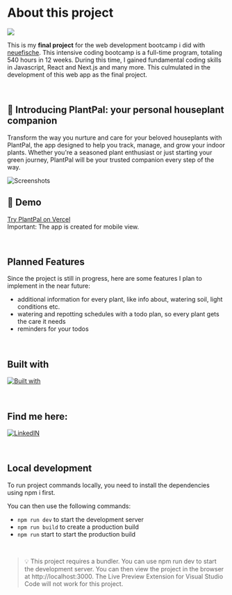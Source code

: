 <h1>About this project </h3><img src="https://img.shields.io/badge/status-in%20progress-green">

<p>
  This is my <strong>final project</strong> for the web development bootcamp i did with <a href="https://www.neuefische.de/en">neuefische</a>. This intensive coding bootcamp is a full-time program, totaling 540 hours in 12 weeks. During this time, I gained fundamental coding skills in Javascript, React and Next.js and many more. This culmulated in the development of this web app as the final project.
</p>

<br/>

## 🌱 Introducing PlantPal: your personal houseplant companion 
Transform the way you nurture and care for your beloved houseplants with PlantPal, the app designed to help you track, 
manage, and grow your indoor plants. Whether you're a seasoned plant enthusiast or just starting your green journey, 
PlantPal will be your trusted companion every step of the way.

![Screenshots](https://github.com/HenrikeStahlhut/capstone-project/assets/126799897/5dc1e784-45b2-47e8-ac1e-443110359a85)

## 🌱 Demo
[Try PlantPal on Vercel](https://capstone-project-peach-omega.vercel.app/) <br/>
Important: The app is created for mobile view. 

<br/>

## Planned Features
Since the project is still in progress, here are some features I plan to implement in the near future:
- additional information for every plant, like  info about, watering soil, light conditions etc. 
- watering and repotting schedules with a todo plan, so every plant gets the care it needs
- reminders for your todos

<br/>

## Built with
[![Built with](https://skillicons.dev/icons?i=react,nextjs,styledcomponents,mongodb,js)](https://skillicons.dev)

<br/>

## Find me here: 
<a href="https://www.linkedin.com/in/henrike-stahlhut-389238249/">[![LinkedIN](https://skillicons.dev/icons?i=linkedin)](https://skillicons.dev)</a>

<br/>

##  Local development
To run project commands locally, you need to install the dependencies using npm i first.

You can then use the following commands:<br/>
- `npm run dev` to start the development server
- `npm run build` to create a production build
- `npm run` start to start the production build
<br/>

> 💡 This project requires a bundler. You can use npm run dev to start the development server. You can then view the project in the browser at http://localhost:3000. The Live Preview Extension for Visual Studio Code will not work for this project.


